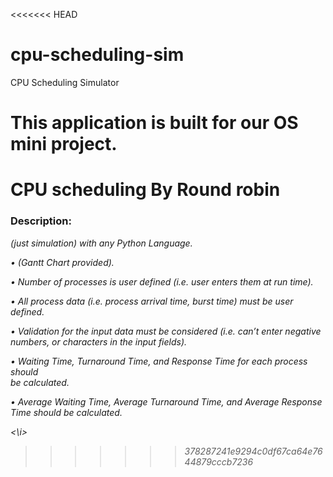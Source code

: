 <<<<<<< HEAD
# cpu-scheduling-sim
CPU Scheduling Simulator

This application is built for our OS mini project. 
=======
<h1>CPU scheduling By Round robin </h1>

<h3>Description: </h3>

<i>
(just simulation) with any Python Language.
  
• (Gantt Chart provided).

• Number of processes is user defined (i.e. user enters them at run time). 

• All process data (i.e. process arrival time, burst time) must be user defined.

• Validation for the input data must be considered (i.e. can’t enter negative \
    numbers, or characters in the input fields). 
    
• Waiting Time, Turnaround Time, and Response Time for each process should \
   be calculated. 

• Average Waiting Time, Average Turnaround Time, and Average Response \
   Time should be calculated. 
  
  
  <\i>
>>>>>>> 378287241e9294c0df67ca64e7644879cccb7236
